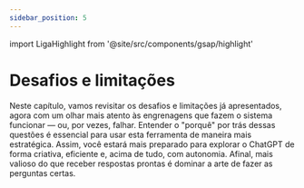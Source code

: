 ```yaml
---
sidebar_position: 5
---
```

import LigaHighlight from '@site/src/components/gsap/highlight'

# Desafios e limitações
<LigaHighlight />

Neste capítulo, vamos revisitar os desafios e limitações já apresentados, agora com um olhar mais atento às engrenagens que fazem o sistema funcionar — ou, por vezes, falhar. Entender o "porquê" por trás dessas questões é essencial para usar esta ferramenta de maneira mais estratégica. Assim, você estará mais preparado para explorar o ChatGPT de forma criativa, eficiente e, acima de tudo, com autonomia. Afinal, mais valioso do que receber respostas prontas é dominar a arte de fazer as perguntas certas.